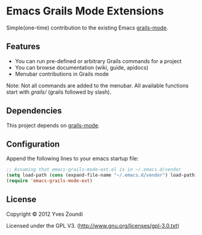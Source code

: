 # Emacs Grails Mode Extensions

Simple(one-time) contribution to the existing Emacs [grails-mode](https://github.com/kurtharriger/emacs-grails-mode).

## Features
* You can run pre-defined or arbitrary Grails commands for a project
* You can browse documentation (wiki, guide, apidocs)
* Menubar contributions in Grails mode

Note: Not all commands are added to the menubar. 
All available functions start with *grails/* (grails followed by slash).

## Dependencies

This project depends on [grails-mode](https://github.com/kurtharriger/emacs-grails-mode).

## Configuration

Append the following lines to your emacs startup file:

```lisp
;; Assuming that emacs-grails-mode-ext.el is in ~/.emacs.d/vendor
(setq load-path (cons (expand-file-name "~/.emacs.d/vendor") load-path))
(require 'emacs-grails-mode-ext)
```

## License

Copyright © 2012 Yves Zoundi

Licensed under the GPL V3. (http://www.gnu.org/licenses/gpl-3.0.txt)
